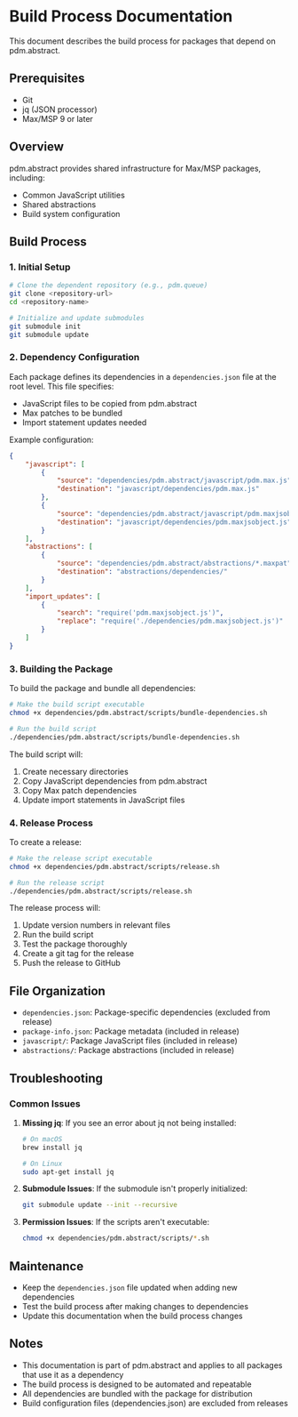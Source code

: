 # Build Process Documentation

This document describes the build process for packages that depend on pdm.abstract.

## Prerequisites

- Git
- jq (JSON processor)
- Max/MSP 9 or later

## Overview

pdm.abstract provides shared infrastructure for Max/MSP packages, including:
- Common JavaScript utilities
- Shared abstractions
- Build system configuration

## Build Process

### 1. Initial Setup

```bash
# Clone the dependent repository (e.g., pdm.queue)
git clone <repository-url>
cd <repository-name>

# Initialize and update submodules
git submodule init
git submodule update
```

### 2. Dependency Configuration

Each package defines its dependencies in a `dependencies.json` file at the root level. This file specifies:
- JavaScript files to be copied from pdm.abstract
- Max patches to be bundled
- Import statement updates needed

Example configuration:
```json
{
    "javascript": [
        {
            "source": "dependencies/pdm.abstract/javascript/pdm.max.js",
            "destination": "javascript/dependencies/pdm.max.js"
        },
        {
            "source": "dependencies/pdm.abstract/javascript/pdm.maxjsobject.js",
            "destination": "javascript/dependencies/pdm.maxjsobject.js"
        }
    ],
    "abstractions": [
        {
            "source": "dependencies/pdm.abstract/abstractions/*.maxpat",
            "destination": "abstractions/dependencies/"
        }
    ],
    "import_updates": [
        {
            "search": "require('pdm.maxjsobject.js')",
            "replace": "require('./dependencies/pdm.maxjsobject.js')"
        }
    ]
}
```

### 3. Building the Package

To build the package and bundle all dependencies:

```bash
# Make the build script executable
chmod +x dependencies/pdm.abstract/scripts/bundle-dependencies.sh

# Run the build script
./dependencies/pdm.abstract/scripts/bundle-dependencies.sh
```

The build script will:
1. Create necessary directories
2. Copy JavaScript dependencies from pdm.abstract
3. Copy Max patch dependencies
4. Update import statements in JavaScript files

### 4. Release Process

To create a release:

```bash
# Make the release script executable
chmod +x dependencies/pdm.abstract/scripts/release.sh

# Run the release script
./dependencies/pdm.abstract/scripts/release.sh
```

The release process will:
1. Update version numbers in relevant files
2. Run the build script
3. Test the package thoroughly
4. Create a git tag for the release
5. Push the release to GitHub

## File Organization

- `dependencies.json`: Package-specific dependencies (excluded from release)
- `package-info.json`: Package metadata (included in release)
- `javascript/`: Package JavaScript files (included in release)
- `abstractions/`: Package abstractions (included in release)

## Troubleshooting

### Common Issues

1. **Missing jq**: If you see an error about jq not being installed:
   ```bash
   # On macOS
   brew install jq
   
   # On Linux
   sudo apt-get install jq
   ```

2. **Submodule Issues**: If the submodule isn't properly initialized:
   ```bash
   git submodule update --init --recursive
   ```

3. **Permission Issues**: If the scripts aren't executable:
   ```bash
   chmod +x dependencies/pdm.abstract/scripts/*.sh
   ```

## Maintenance

- Keep the `dependencies.json` file updated when adding new dependencies
- Test the build process after making changes to dependencies
- Update this documentation when the build process changes

## Notes

- This documentation is part of pdm.abstract and applies to all packages that use it as a dependency
- The build process is designed to be automated and repeatable
- All dependencies are bundled with the package for distribution
- Build configuration files (dependencies.json) are excluded from releases 
